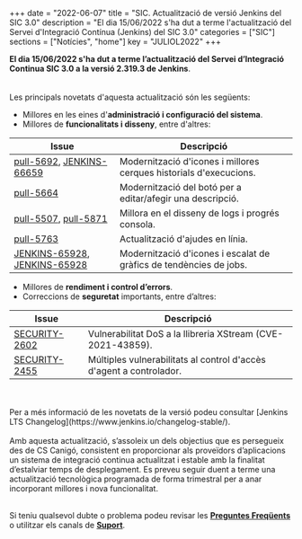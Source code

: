 +++
date        = "2022-06-07"
title       = "SIC. Actualització de versió Jenkins del SIC 3.0"
description = "El dia 15/06/2022 s'ha dut a terme l'actualització del Servei d'Integració Contínua (Jenkins) del SIC 3.0"
categories  = ["SIC"]
sections    = ["Notícies", "home"]
key         = "JULIOL2022"
+++

**El dia 15/06/2022 s'ha dut a terme l’actualització del Servei d’Integració Continua SIC 3.0 a la versió 2.319.3 de Jenkins**.
<br>
<br>
<br>
Les principals novetats d'aquesta actualització són les següents:

* Millores en les eines d'**administració i configuració del sistema**.
* Millores de **funcionalitats i disseny**, entre d'altres:

|Issue|Descripció|
|-----------|----------|
|[pull-5692](https://github.com/jenkinsci/jenkins/pull/5692), [JENKINS-66659](https://issues.jenkins.io/browse/JENKINS-66659)|Modernització d'icones i millores cerques historials d'execucions.|
|[pull-5664](https://github.com/jenkinsci/jenkins/pull/5664)|Modernització del botó per a editar/afegir una descripció.|
|[pull-5507](https://github.com/jenkinsci/jenkins/pull/5507), [pull-5871](https://github.com/jenkinsci/jenkins/pull/5871)|Millora en el disseny de logs i progrés consola.|
|[pull-5763](https://github.com/jenkinsci/jenkins/pull/5763)|Actualització d'ajudes en línia.|
|[JENKINS-65928](https://issues.jenkins.io/browse/JENKINS-65928), [JENKINS-65928](https://issues.jenkins.io/browse/JENKINS-65928)|Modernització d'icones i escalat de gràfics de tendències de jobs.|

* Millores de **rendiment i control d’errors**.
* Correccions de **seguretat** importants, entre d’altres:

|Issue|Descripció|
|-----------|----------|
|[SECURITY-2602](https://www.jenkins.io/security/advisory/2022-02-09/)|Vulnerabilitat DoS a la llibreria XStream (CVE-2021-43859).|
|[SECURITY-2455](https://www.jenkins.io/security/advisory/2021-11-04/)|Múltiples vulnerabilitats al control d'accès d'agent a controlador.|

<br>
<br>
Per a més informació de les novetats de la versió podeu consultar [Jenkins LTS Changelog](https://www.jenkins.io/changelog-stable/).
<br>
<br>
Amb aquesta actualització, s’assoleix un dels objectius que es persegueix des de CS Canigó, consistent en proporcionar als
proveïdors d’aplicacions un sistema de integració continua actualitzat i estable amb la finalitat d’estalviar temps de desplegament.
Es preveu seguir duent a terme una actualització tecnològica programada de forma trimestral per a anar incorporant
millores i nova funcionalitat.
<br>
<br>

Si teniu qualsevol dubte o problema podeu revisar les [**Preguntes Freqüents**](/sic/faq) o utilitzar els canals de [**Suport**](/sic/suport).